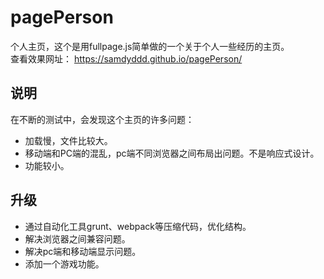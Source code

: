 # pagePerson
个人主页，这个是用fullpage.js简单做的一个关于个人一些经历的主页。<br>
查看效果网址：
	https://samdyddd.github.io/pagePerson/<br>
## 说明
在不断的测试中，会发现这个主页的许多问题：<br>
* 加载慢，文件比较大。
* 移动端和PC端的混乱，pc端不同浏览器之间布局出问题。不是响应式设计。
* 功能较小。
## 升级
* 通过自动化工具grunt、webpack等压缩代码，优化结构。
* 解决浏览器之间兼容问题。
* 解决pc端和移动端显示问题。
* 添加一个游戏功能。

